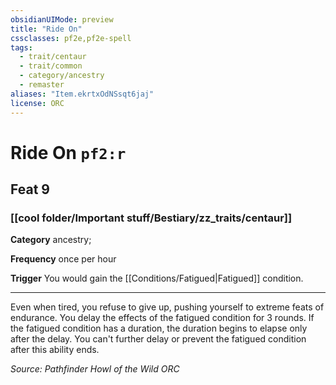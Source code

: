 ```yaml
---
obsidianUIMode: preview
title: "Ride On"
cssclasses: pf2e,pf2e-spell
tags:
  - trait/centaur
  - trait/common
  - category/ancestry
  - remaster
aliases: "Item.ekrtxOdNSsqt6jaj"
license: ORC
---
```

# Ride On `pf2:r`
## Feat 9
### [[cool folder/Important stuff/Bestiary/zz_traits/centaur]]

**Category** ancestry; 




**Frequency** once per hour

**Trigger** You would gain the [[Conditions/Fatigued|Fatigued]] condition.

* * *

Even when tired, you refuse to give up, pushing yourself to extreme feats of endurance. You delay the effects of the fatigued condition for 3 rounds. If the fatigued condition has a duration, the duration begins to elapse only after the delay. You can't further delay or prevent the fatigued condition after this ability ends.

*Source: Pathfinder Howl of the Wild*
*ORC*